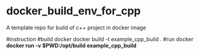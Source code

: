# docker_build_env_for_cpp
A template repo for build of c++ project in docker image


#instruction
#build docker</b>
docker build -t example_cpp_build .
#run docker<b/>
docker run -v $PWD:/opt/build example_cpp_build



